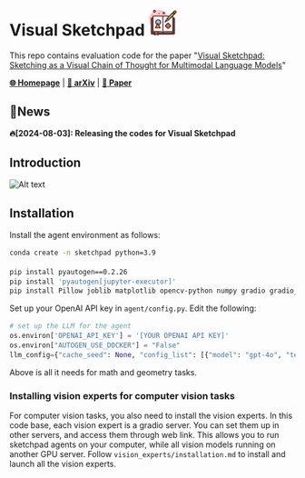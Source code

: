 # Visual Sketchpad  <img src="assets/icon.png" width="50" />
This repo contains evaluation code for the paper "[Visual Sketchpad: Sketching as a Visual Chain of Thought for Multimodal Language Models](https://arxiv.org/abs/2406.09403)"

[**🌐 Homepage**](https://visualsketchpad.github.io/) | [**📖 arXiv**](https://arxiv.org/abs/2404.12390) | [**📑 Paper**](https://arxiv.org/pdf/2406.09403.pdf) 

## 🔔News

 **🔥[2024-08-03]: Releasing the codes for Visual Sketchpad**

 ## Introduction

 ![Alt text](assets/teaser.jpg)


## Installation

Install the agent environment as follows:
```bash
conda create -n sketchpad python=3.9

pip install pyautogen==0.2.26
pip install 'pyautogen[jupyter-executor]'
pip install Pillow joblib matplotlib opencv-python numpy gradio gradio_client networkx scipy datasets
```
Set up your OpenAI API key in `agent/config.py`. Edit the following:
```python
# set up the LLM for the agent
os.environ['OPENAI_API_KEY'] = '[YOUR OPENAI API KEY]'
os.environ["AUTOGEN_USE_DOCKER"] = "False"
llm_config={"cache_seed": None, "config_list": [{"model": "gpt-4o", "temperature": 0.0, "api_key": os.environ.get("OPENAI_API_KEY")}]}
```
Above is all it needs for math and geometry tasks. 

### Installing vision experts for computer vision tasks

For computer vision tasks, you also need to install the vision experts.
In this code base, each vision expert is a gradio server. You can set them up in other servers, and access them through web link. This allows you to run sketchpad agents on your computer, while all vision models running on another GPU server.
Follow `vision_experts/installation.md` to install and launch all the vision experts.
